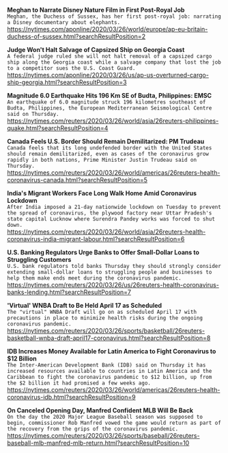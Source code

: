 **Meghan to Narrate Disney Nature Film in First Post-Royal Job**\
`Meghan, the Duchess of Sussex, has her first post-royal job: narrating a Disney documentary about elephants.`\
https://nytimes.com/aponline/2020/03/26/world/europe/ap-eu-britain-duchess-of-sussex.html?searchResultPosition=2

**Judge Won't Halt Salvage of Capsized Ship on Georgia Coast**\
`A federal judge ruled she will not halt removal of a capsized cargo ship along the Georgia coast while a salvage company that lost the job to a competitor sues the U.S. Coast Guard.`\
https://nytimes.com/aponline/2020/03/26/us/ap-us-overturned-cargo-ship-georgia.html?searchResultPosition=3

**Magnitude 6.0 Earthquake Hits 196 Km SE of Budta, Philippines: EMSC**\
`An earthquake of 6.0 magnitude struck 196 kilometres southeast of Budta, Philippines, the European Mediterranean Seismological Centre said on Thursday.`\
https://nytimes.com/reuters/2020/03/26/world/asia/26reuters-philippines-quake.html?searchResultPosition=4

**Canada Feels U.S. Border Should Remain Demilitarized: PM Trudeau**\
`Canada feels that its long undefended border with the United States should remain demilitarized, even as cases of the coronavirus grow rapidly in both nations, Prime Minister Justin Trudeau said on Thursday.`\
https://nytimes.com/reuters/2020/03/26/world/americas/26reuters-health-coronavirus-canada.html?searchResultPosition=5

**India's Migrant Workers Face Long Walk Home Amid Coronavirus Lockdown**\
`After India imposed a 21-day nationwide lockdown on Tuesday to prevent the spread of coronavirus, the plywood factory near Uttar Pradesh's state capital Lucknow where Surendra Pandey works was forced to shut down.`\
https://nytimes.com/reuters/2020/03/26/world/asia/26reuters-health-coronavirus-india-migrant-labour.html?searchResultPosition=6

**U.S. Banking Regulators Urge Banks to Offer Small-Dollar Loans to Struggling Customers**\
`U.S. bank regulators told banks Thursday they should strongly consider extending small-dollar loans to struggling people and businesses to help them make ends meet during the coronavirus pandemic.`\
https://nytimes.com/reuters/2020/03/26/us/26reuters-health-coronavirus-banks-lending.html?searchResultPosition=7

**'Virtual' WNBA Draft to Be Held April 17 as Scheduled**\
`The "virtual" WNBA Draft will go on as scheduled April 17 with precautions in place to minimize health risks during the ongoing coronavirus pandemic.`\
https://nytimes.com/reuters/2020/03/26/sports/basketball/26reuters-basketball-wnba-draft-april17-coronavirus.html?searchResultPosition=8

**IDB Increases Money Available for Latin America to Fight Coronavirus to $12 Billion**\
`The Inter-American Development Bank (IDB) said on Thursday it has increased resources available to countries in Latin America and the Caribbean to fight the coronavirus pandemic to $12 billion, up from the $2 billion it had promised a few weeks ago.  `\
https://nytimes.com/reuters/2020/03/26/world/americas/26reuters-health-coronavirus-idb.html?searchResultPosition=9

**On Canceled Opening Day, Manfred Confident MLB Will Be Back**\
`On the day the 2020 Major League Baseball season was supposed to begin, commissioner Rob Manfred vowed the game would return as part of the recovery from the grips of the coronavirus pandemic.`\
https://nytimes.com/reuters/2020/03/26/sports/baseball/26reuters-baseball-mlb-manfred-mlb-return.html?searchResultPosition=10

